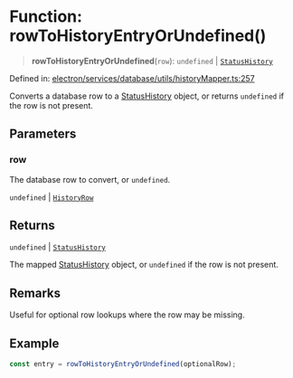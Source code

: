 # Function: rowToHistoryEntryOrUndefined()

> **rowToHistoryEntryOrUndefined**(`row`): `undefined` \| [`StatusHistory`](../../../../../../shared/types/interfaces/StatusHistory.md)

Defined in: [electron/services/database/utils/historyMapper.ts:257](https://github.com/Nick2bad4u/Uptime-Watcher/blob/main/electron/services/database/utils/historyMapper.ts#L257)

Converts a database row to a [StatusHistory](../../../../../../shared/types/interfaces/StatusHistory.md) object, or returns
`undefined` if the row is not present.

## Parameters

### row

The database row to convert, or `undefined`.

`undefined` | [`HistoryRow`](../../../../../../shared/types/database/interfaces/HistoryRow.md)

## Returns

`undefined` \| [`StatusHistory`](../../../../../../shared/types/interfaces/StatusHistory.md)

The mapped [StatusHistory](../../../../../../shared/types/interfaces/StatusHistory.md) object, or `undefined` if the row is
  not present.

## Remarks

Useful for optional row lookups where the row may be missing.

## Example

```typescript
const entry = rowToHistoryEntryOrUndefined(optionalRow);
```
